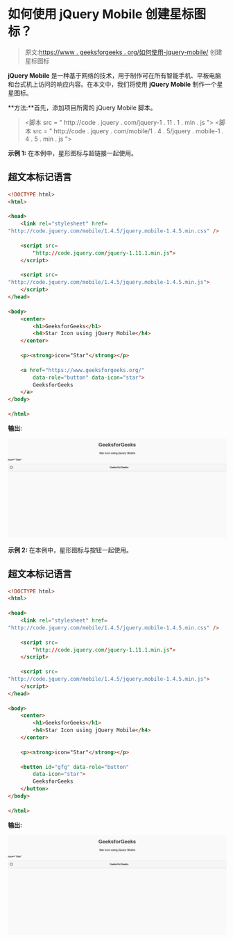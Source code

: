 # 如何使用 jQuery Mobile 创建星标图标？

> 原文:[https://www . geeksforgeeks . org/如何使用-jquery-mobile/](https://www.geeksforgeeks.org/how-to-create-a-star-icon-using-jquery-mobile/) 创建星标图标

**jQuery Mobile** 是一种基于网络的技术，用于制作可在所有智能手机、平板电脑和台式机上访问的响应内容。在本文中，我们将使用 **jQuery Mobile** 制作一个星星图标。

**方法:**首先，添加项目所需的 jQuery Mobile 脚本。

> <link rel="”stylesheet”" href="”http://code.jquery.com/mobile/1.4.5/jquery.mobile-1.4.5.min.css”/">
> <脚本 src = " http://code . jquery . com/jquery-1 . 11 . 1 . min . js "></脚本>
> <脚本 src = " http://code . jquery . com/mobile/1 . 4 . 5/jquery . mobile-1 . 4 . 5 . min . js "></脚本>

**示例 1:** 在本例中，星形图标与超链接一起使用。

## 超文本标记语言

```html
<!DOCTYPE html>
<html>

<head>
    <link rel="stylesheet" href=
"http://code.jquery.com/mobile/1.4.5/jquery.mobile-1.4.5.min.css" />

    <script src=
        "http://code.jquery.com/jquery-1.11.1.min.js">
    </script>

    <script src=
"http://code.jquery.com/mobile/1.4.5/jquery.mobile-1.4.5.min.js">
    </script>
</head>

<body>
    <center>
        <h1>GeeksforGeeks</h1>
        <h4>Star Icon using jQuery Mobile</h4>
    </center>

    <p><strong>icon="Star"</strong></p>

    <a href="https://www.geeksforgeeks.org/" 
        data-role="button" data-icon="star">
        GeeksforGeeks
    </a>
</body>

</html>
```

**输出:**

![](img/eb530520a182f1489906eebcadd247c6.png)

**示例 2:** 在本例中，星形图标与按钮一起使用。

## 超文本标记语言

```html
<!DOCTYPE html>
<html>

<head>
    <link rel="stylesheet" href=
"http://code.jquery.com/mobile/1.4.5/jquery.mobile-1.4.5.min.css" />

    <script src=
        "http://code.jquery.com/jquery-1.11.1.min.js">
    </script>

    <script src=
"http://code.jquery.com/mobile/1.4.5/jquery.mobile-1.4.5.min.js">
    </script>
</head>

<body>
    <center>
        <h1>GeeksforGeeks</h1>
        <h4>Star Icon using jQuery Mobile</h4>
    </center>

    <p><strong>icon="Star"</strong></p>

    <button id="gfg" data-role="button"
        data-icon="star">
        GeeksforGeeks
    </button>
</body>

</html>
```

**输出:**

![](img/eb530520a182f1489906eebcadd247c6.png)